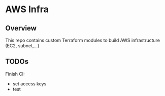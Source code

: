 AWS Infra
=========

Overview
--------

This repo contains custom Terraform modules to build AWS infrastructure (EC2, subnet,...)

TODOs
-----

Finish CI:

- set access keys
- test

